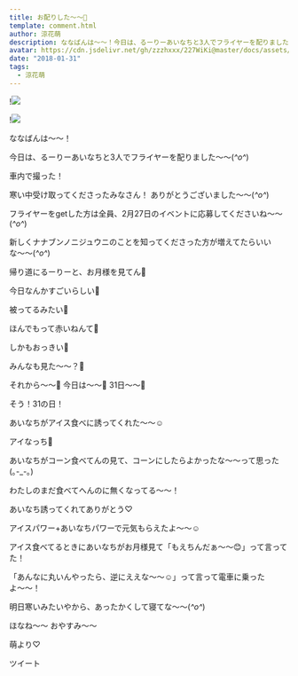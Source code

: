 ```yaml
---
title: お配りした〜〜🍦
template: comment.html
author: 涼花萌
description: ななばんは〜〜！今日は、るーりーあいなちと3人でフライヤーを配りました〜〜(*^o^*)車内で撮った！寒い中受け取ってくださったみなさん！ありがとうございました〜〜(*^o^*...
avatar: https://cdn.jsdelivr.net/gh/zzzhxxx/227WiKi@master/docs/assets/photo/avatar/moe.jpg
date: "2018-01-31"
tags:
  - 涼花萌
---
```


!![](https://cdn.jsdelivr.net/gh/227WiKi/227WiKi-image@master/blog-image/moe-2018-01-31_1.jpg)

!![](https://cdn.jsdelivr.net/gh/227WiKi/227WiKi-image@master/blog-image/moe-2018-01-31_2.jpg)






ななばんは〜〜！






今日は、るーりーあいなちと3人でフライヤーを配りました〜〜(*^o^*)






車内で撮った！








寒い中受け取ってくださったみなさん！
ありがとうございました〜〜(*^o^*)







フライヤーをgetした方は全員、2月27日のイベントに応募してくださいね〜〜(*^o^*)










新しくナナブンノニジュウニのことを知ってくださった方が増えてたらいいな〜〜(*^o^*)









帰り道にるーりーと、お月様を見てん🌝




今日なんかすごいらしい🌝




被ってるみたい🌝



ほんでもって赤いねんて🌝



しかもおっきい🌝





みんなも見た〜〜？🌝









それから〜〜🍦
今日は〜〜🍨
31日〜〜🍦






そう！31の日！




あいなちがアイス食べに誘ってくれた〜〜☺️






アイなっち🍨







あいなちがコーン食べてんの見て、コーンにしたらよかったな〜〜って思った(｡-_-｡)



わたしのまだ食べてへんのに無くなってる〜〜！







あいなち誘ってくれてありがとう♡




アイスパワー+あいなちパワーで元気もらえたよ〜〜☺️





アイス食べてるときにあいなちがお月様見て「もえちんだぁ〜〜😊」って言ってた！




「あんなに丸いんやったら、逆にええな〜〜☺️」って言って電車に乗ったよ〜〜！









明日寒いみたいやから、あったかくして寝てな〜〜(*^o^*)






ほなね〜〜
おやすみ〜〜





萌より♡


ツイート



